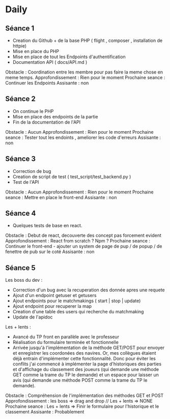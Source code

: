 # Daily

## Séance 1

- Creation du Github + de la base PHP ( flight , composer , installation de httpie)
- Mise en place du PHP 
- Mise en place de tout les Endpoints d'authentification
- Documentation API ( docs/API.md )

Obstacle : Coordination entre les membre pour pas faire la meme chose en meme temps.
Approfondissement : Rien pour le moment
Prochaine seance : Continuer les Endpoints
Assisante : non

## Séance 2

- On continue le PHP
- Mise en place des endpoints de la partie
- Fin de la documentation de l'API

Obstacle : Aucun 
Approfondissement : Rien pour le moment
Prochaine seance : Tester tout les endoints , ameliorer les code d'erreurs 
Assisante : non


## Séance 3

- Correction de bug 
- Creation de script de test ( test_script/test_backend.py )
- Test de l'API

Obstacle : Aucun 
Approfondissement : Rien pour le moment
Prochaine seance : Mettre en place le front-end
Assisante : non


## Séance 4

- Quelques tests de base en react.

Obstacle : Debut de react, decouverte des concept pas forcement evident
Approfondissement : React from scratch ? Npm ? 
Prochaine seance : Continuer le front-end - ajouter un system de page de pup / de popup / de fenettre de pub sur le coté
Assisante : non

## Séance 5

Les boss du dev : 

- Correction d'un bug avec la recuperation des donnée apres une requete
- Ajout d'un endpoint getuser et getusers
- Ajout endpoints pour le matchmakings ( start | stop | update)
- Ajout endpoint pour recuperer la map
- Creation d'une table des users qui recherche du matchmaking
- Update de l'apidoc

Les + lents : 

- Avancé du TP front en parallèle avec le professeur 
- Réalisation du formulaire terminée et fonctionnelle 
- Arrivée jusqu'à l'implémentation de la méthode GET/POST pour envoyer et enregistrer les coordonées des navires. 
Or, mes collègues étaient déjà entrain d'implémenter cette fonctionnalité. Donc pour éviter les conflits j'ai commencé à implémenter la page d'historiques des parties et d'affichage du classement des joueurs (qui demande une méthode GET comme la trame du TP le demande) et un espace pour laisser un avis (qui demande une méthode POST comme la trame du TP le demande). 

Obstacle : Compréhension de l'implémentation des méthodes GET et POST 
Approfondissement : les boss => drag and drop // Les + lents => NONE
Prochaine seance : Les + lents => Finir le formulaire pour l'historique et le classement 
Assisante : Probablement 


